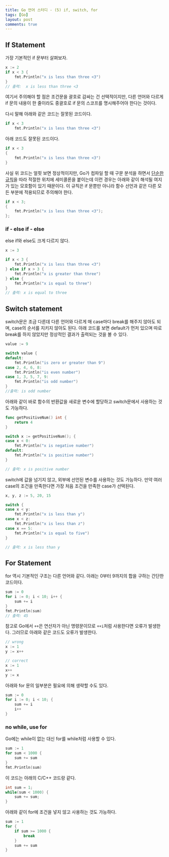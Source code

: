 ```yaml
---
title: Go 언어 스터디 - (5) if, switch, for
tags: [Go]
layout: post
comments: true
---
```


## If Statement

가장 기본적인 if 문부터 살펴보자.
```go
x := 2
if x < 3 {
    fmt.Println("x is less than three <3")
}
// 출력:  x is less than three <3
```

여기서 주의해야 할 점은 조건문을 괄호로 감싸는 건 선택적이지만, 다른 언어와 다르게 if 문의 내용이 한 줄이라도 중괄호로 if 문의 스코프를 명시해주어야 한다는 것이다.

다시 말해 아래와 같은 코드는 잘못된 코드이다.
```go
if x < 3
    fmt.Println("x is less than three <3")
```

아래 코드도 잘못된 코드이다.
```go
if x < 3
{
    fmt.Println("x is less than three <3")
}
```

사실 위 코드는 얼핏 보면 정상적이지만, Go가 컴파일 할 때 구문 분석을 하면서 [단순한 규칙](https://golang.org/doc/effective_go.html#semicolons)을 따라 적절한 위치에 세미콜론을 붙이는데 이런 경우는 아래와 같이 해석될 여지가 있는 모호함이 있기 때문이다. 이 규칙은 if 문뿐만 아니라 함수 선언과 같은 다른 모든 부분에 적용되므로 주의해야 한다.
```go
if x < 3;
{
    fmt.Println("x is less than three <3");
};
```

### if - else if - else

else if와 else도 크게 다르지 않다.

```go
x := 3

if x < 3 {
    fmt.Println("x is less than three <3")
} else if x > 3 {
    fmt.Println("x is greater than three")
} else {
    fmt.Println("x is equal to three")
}
// 출력: x is equal to three
```


## Switch statement

switch문은 조금 다른데 다른 언어와 다르게 매 case마다 break를 해주지 않아도 되며, case의 순서를 지키지 않아도 된다. 아래 코드를 보면 default가 먼저 있으며 따로 break를 하지 않았지만 정상적인 결과가 출력되는 것을 볼 수 있다.

```go
value := 9

switch value {
default:
    fmt.Println("is zero or greater than 9")
case 2, 4, 6, 8:
    fmt.Println("is even number")
case 1, 3, 5, 7, 9:
    fmt.Println("is odd number")
}
//출력: is odd number
```

아래와 같이 바로 함수의 반환값을 새로운 변수에 할당하고 switch문에서 사용하는 것도 가능하다.

```go
func getPositiveNum() int {
	return 4
}

switch x := getPositiveNum(); {
case x < 0:
    fmt.Println("x is negative number")
default:
    fmt.Println("x is positive number")
}

// 출력: x is positive number
```

switch에 값을 넘기지 않고, 외부에 선언된 변수를 사용하는 것도 가능하다. 만약 여러 case의 조건을 만족한다면 가장 처음 조건을 만족한 case가 선택된다.

```go
x, y, z := 5, 20, 15

switch {
case x < y:
    fmt.Println("x is less than y")
case x < z:
    fmt.Println("x is less than z")
case x == 5:
    fmt.Println("x is equal to five")
}

// 출력: x is less than y
```

## For Statement

for 역시 기본적인 구조는 다른 언어와 같다. 아래는 0부터 9까지의 합을 구하는 간단한 코드이다.
```go
sum := 0
for i := 0; i < 10; i++ {
    sum += i
}
fmt.Println(sum)
// 출력: 45
```

참고로 Go에서 `++`은 연산자가 아닌 명령문이므로 `++i`처럼 사용한다면 오류가 발생한다. 그러므로 아래와 같은 코드도 오류가 발생한다.

```go
// wrong
x := 1
y := x++

// correct
x := 1
x++
y := x
```

아래와 for 문의 일부분은 필요에 의해 생략할 수도 있다.
```go
sum := 0
for i := 0; i < 10; {
    sum += i
    i++
}
```

### no while, use for

Go에는 while이 없는 대신 for를 while처럼 사용할 수 있다.

```go
sum := 1
for sum < 1000 {
    sum += sum
}
fmt.Println(sum)
```

이 코드는 아래의 C/C++ 코드랑 같다.
```cpp
int sum = 1;
while(sum < 1000) {
    sum += sum;
}
```

아래와 같이 for에 조건을 넣지 않고 사용하는 것도 가능하다. 
```go
sum := 1
for {
    if sum >= 1000 {
        break
    }
    sum += sum
}
```